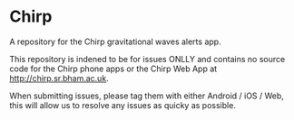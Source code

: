 # Chirp
A repository for the Chirp gravitational waves alerts app. 

This repository is indened to be for issues ONLLY and contains no source code for the Chirp phone apps or the Chirp Web App at http://chirp.sr.bham.ac.uk.

When submitting issues, please tag them with either Android / iOS / Web, this will allow us to resolve any issues as quicky as possible.
